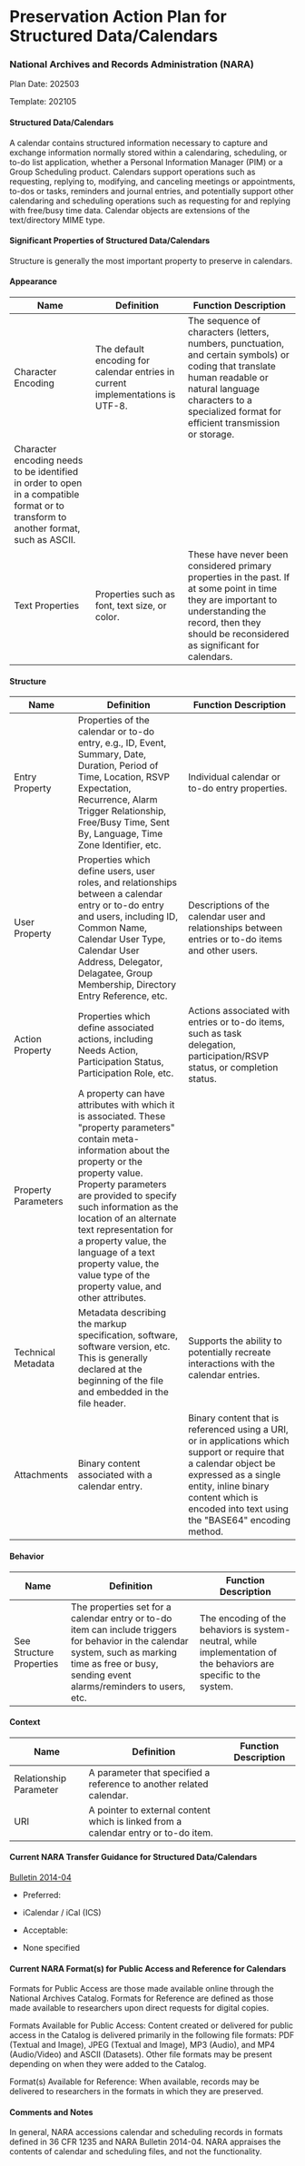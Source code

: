 # Preservation Action Plan for Structured Data/Calendars
### National Archives and Records Administration (NARA)

Plan Date: 202503

Template: 202105

#### Structured Data/Calendars
A calendar contains structured information necessary to capture and exchange information normally stored within a calendaring, scheduling, or to-do list application, whether a Personal Information Manager (PIM) or a Group Scheduling product. Calendars support operations such as requesting, replying to, modifying, and canceling meetings or appointments, to-dos or tasks, reminders and journal entries, and potentially support other calendaring and scheduling operations such as requesting for and replying with free/busy time data. Calendar objects are extensions of the text/directory MIME type.

#### Significant Properties of Structured Data/Calendars
Structure is generally the most important property to preserve in calendars. 

#### Appearance
| Name  | Definition  | Function Description  |
| ------------ | ------------ | ------------ |
| Character Encoding  | The default encoding for calendar entries in current implementations is UTF-8.  |The sequence of characters (letters, numbers, punctuation, and certain symbols) or coding that translate human readable or natural language characters to a specialized format for efficient transmission or storage.  
Character encoding needs to be identified in order to open in a compatible format or to transform to another format, such as ASCII.|
|Text Properties  | Properties such as font, text size, or color.   |  These have never been considered primary properties in the past. If at some point in time they are important to understanding the record, then they should be reconsidered as significant for calendars. |
#### Structure
| Name  | Definition  | Function Description  |
| ------------ | ------------ | ------------ |
| Entry Property  | Properties of the calendar or to-do entry, e.g., ID, Event, Summary, Date, Duration, Period of Time, Location, RSVP Expectation, Recurrence, Alarm Trigger Relationship, Free/Busy Time, Sent By, Language, Time Zone Identifier, etc.  | Individual calendar or to-do entry properties.  |
| User Property  | Properties which define users, user roles, and relationships between a calendar entry or to-do entry and users, including ID, Common Name, Calendar User Type, Calendar User Address, Delegator, Delagatee, Group Membership, Directory Entry Reference, etc.  | Descriptions of the calendar user and relationships between entries or to-do items and other users.  |
| Action Property  | Properties which define associated actions, including Needs Action, Participation Status, Participation Role, etc.  | Actions associated with entries or to-do items, such as task delegation, participation/RSVP status, or completion status.  |
| Property Parameters  | A property can have attributes with which it is associated. These "property parameters" contain meta-information about the property or the property value. Property parameters are provided to specify such information as the location of an alternate text representation for a property value, the language of a text property value, the value type of the property value, and other attributes.  |   |
| Technical Metadata  | Metadata describing the markup specification, software, software version, etc. This is generally declared at the beginning of the file and embedded in the file header.  | Supports the ability to potentially recreate interactions with the calendar entries. |
| Attachments  |Binary content associated with a calendar entry.    |  Binary content that is referenced using a URI, or in applications which support or require that a calendar object be expressed as a single entity, inline binary content which is encoded into text using the "BASE64" encoding method. |

#### Behavior
| Name  | Definition  | Function Description  |
| ------------ | ------------ | ------------ |
|  See Structure Properties | The properties set for a calendar entry or to-do item can include triggers for behavior in the calendar system, such as marking time as free or busy, sending event alarms/reminders to users, etc.   | The encoding of the behaviors is system-neutral, while implementation of the behaviors are specific to the system.  |

#### Context
| Name  | Definition  | Function Description  |
| ------------ | ------------ | ------------ |
| Relationship Parameter  | A parameter that specified a reference to another related calendar.  |   |
| URI  |  A pointer to external content which is linked from a calendar entry or to-do item. |   |

#### Current NARA Transfer Guidance for Structured Data/Calendars
[Bulletin 2014-04](https://www.archives.gov/records-mgmt/bulletins/2014/2014-04.html "Bulletin 2014-04")

- Preferred:
 - iCalendar / iCal (ICS)

- Acceptable: 
 - None specified 


#### Current NARA Format(s) for Public Access and Reference for Calendars
Formats for Public Access are those made available online through the National Archives Catalog. Formats for Reference are defined as those made available to researchers upon direct requests for digital copies.

Formats Available for Public Access: Content created or delivered for public access in the Catalog is delivered primarily in the following file formats: PDF (Textual and Image), JPEG (Textual and Image), MP3 (Audio), and MP4 (Audio/Video) and ASCII (Datasets). Other file formats may be present depending on when they were added to the Catalog. 

Format(s) Available for Reference: When available, records may be delivered to researchers in the formats in which they are preserved.

#### Comments and Notes
In general, NARA accessions calendar and scheduling records in formats defined in 36 CFR 1235 and NARA Bulletin 2014-04. NARA appraises the contents of calendar and scheduling files, and not the functionality.


